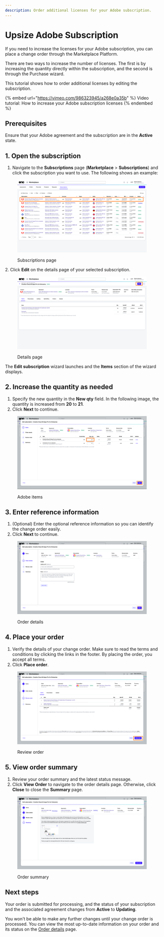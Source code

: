 ```yaml
---
description: Order additional licenses for your Adobe subscription.
---
```


# Upsize Adobe Subscription

If you need to increase the licenses for your Adobe subscription, you can place a change order through the Marketplace Platform.&#x20;

There are two ways to increase the number of licenses. The first is by increasing the quantity directly within the subscription, and the second is through the Purchase wizard.&#x20;

This tutorial shows how to order additional licenses by editing the subscription.&#x20;

{% embed url="https://vimeo.com/986323945/a268e0a35b" %}
Video tutorial: How to increase your Adobe subscription licenses
{% endembed %}

## Prerequisites

Ensure that your Adobe agreement and the subscription are in the **Active** state.

## 1. Open the subscription

1. Navigate to the **Subscriptions** page (**Marketplace** > **Subscriptions**) and click the subscription you want to use. The following shows an example:

<figure><img src="../../../.gitbook/assets/Subscriptions page (2).png" alt=""><figcaption><p>Subscriptions page</p></figcaption></figure>

2\. Click **Edit** on the details page of your selected subscription.

<figure><img src="../../../.gitbook/assets/SubscriptionDetails (2).png" alt=""><figcaption><p>Details page</p></figcaption></figure>

The **Edit subscription** wizard launches and the **Items** section of the wizard displays.

## 2. Increase the quantity as needed

1. Specify the new quantity in the **New qty** field. In the following image, the quantity is increased from **20** to **21**.
2. Click **Next** to continue.

<figure><img src="../../../.gitbook/assets/EditSub.png" alt=""><figcaption><p>Adobe items</p></figcaption></figure>

## 3. Enter reference information

1. (Optional) Enter the optional reference information so you can identify the change order easily.&#x20;
2. Click **Next** to continue.

<figure><img src="../../../.gitbook/assets/EditSubs1.png" alt=""><figcaption><p>Order details</p></figcaption></figure>

## 4. Place your order

1. Verify the details of your change order. Make sure to read the terms and conditions by clicking the links in the footer. By placing the order, you accept all terms.
2. Click **Place order**.&#x20;

<figure><img src="../../../.gitbook/assets/EditSubscriptionrReviewOrder (2).png" alt=""><figcaption><p>Review order</p></figcaption></figure>

## 5. View order summary

1. Review your order summary and the latest status message.&#x20;
2. Click **View Order** to navigate to the order details page. Otherwise, click **Close** to close the **Summary** page.

<figure><img src="../../../.gitbook/assets/EditSubsSummary (1).png" alt=""><figcaption><p>Order summary</p></figcaption></figure>

## Next steps

Your order is submitted for processing, and the status of your subscription and the associated agreement changes from **Active** to **Updating**.&#x20;

You won't be able to make any further changes until your change order is processed. You can view the most up-to-date information on your order and its status on the [Order details](../../../platform-modules/marketplace/orders/orders-interface.md#subscription-details) page.
